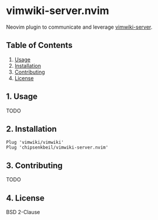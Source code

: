 # vimwiki-server.nvim

Neovim plugin to communicate and leverage [vimwiki-server](https://github.com/chipsenkbeil/vimwiki-rs).

## Table of Contents

1. [Usage](#usage)
2. [Installation](#installation)
3. [Contributing](#contributing)
4. [License](#license)

<a name="usage"></a>

## 1. Usage

TODO

<a name="installation"></a>

## 2. Installation

```vim
Plug 'vimwiki/vimwiki'
Plug 'chipsenkbeil/vimwiki-server.nvim'
```

<a name="contributing"></a>

## 3. Contributing

TODO

<a name="license"></a>

## 4. License

BSD 2-Clause
